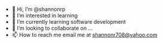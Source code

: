 - 👋 Hi, I’m @shannonrp
- 👀 I’m interested in learning
- 🌱 I’m currently learning software development
- 💞️ I’m looking to collaborate on ...
- 📫 How to reach me email me at shannonr708@yahoo.com

<!---
shannonrp/shannonrp is a ✨ special ✨ repository because its `README.md` (this file) appears on your GitHub profile.
You can click the Preview link to take a look at your changes.
--->
